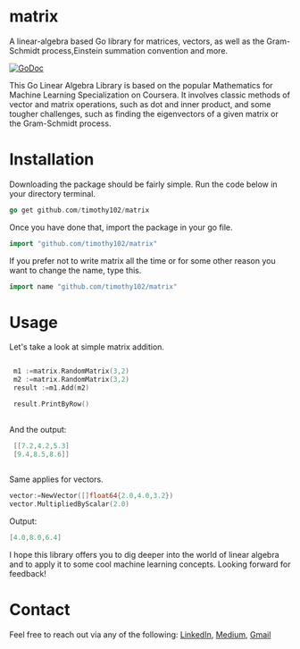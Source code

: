 # matrix
A linear-algebra based Go library for matrices, vectors, as well as the Gram-Schmidt process,Einstein summation convention and more.


[![GoDoc](https://godoc.org/github.com/Timothy102/matrix?status.svg)](https://godoc.org/github.com/Timothy102/matrix)

This Go Linear Algebra Library is based on the popular Mathematics for Machine Learning Specialization on Coursera. It involves classic methods of vector and matrix operations, such as dot and inner product, and some tougher challenges, such as finding the eigenvectors of a given matrix or the Gram-Schmidt process.



# Installation
Downloading the package should be fairly simple. Run the code below in your directory terminal.
```go
go get github.com/timothy102/matrix
```
Once you have done that, import the package in your go file.
```go
import "github.com/timothy102/matrix"
```
If you prefer not to write matrix all the time or for some other reason you want to change the name, type this.
```go
import name "github.com/timothy102/matrix"
```

# Usage
Let's take a look at simple matrix addition. 
 ```go

  m1 :=matrix.RandomMatrix(3,2)
  m2 :=matrix.RandomMatrix(3,2) 
  result :=m1.Add(m2)

  result.PrintByRow()
  
 ```
 And the output:
 ```go
  [[7.2,4.2,5.3]
  [9.4,8.5,8.6]]
  
 ```
 
 Same applies for vectors.
 
 ```go
 vector:=NewVector([]float64{2.0,4.0,3.2})
 vector.MultipliedByScalar(2.0)
 ```
 Output:
 ```go
 [4.0,8.0,6.4]
 ```
 
 
I hope this library offers you to dig deeper into the world of linear algebra and to apply it to some cool machine learning concepts.
Looking forward for feedback!
 
 
# Contact

Feel free to reach out via any of the following: [LinkedIn](https://www.linkedin.com/in/tim-cvetko-32842a1a6/), [Medium](https://cvetkotim03.medium.com/), [Gmail](tim@metawaveai.com)

 

